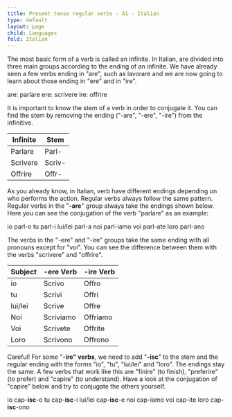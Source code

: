 ```yaml
---
title: Present tense regular verbs - A1 - Italian
type: default
layout: page
child: Languages
fold: Italian
---
```


The most basic form of a verb is called an infinite. In Italian, are divided
into three main groups according to the ending of an infinite. We have already
seen a few verbs ending in "are", such as lavorare and we are now going
to learn about those ending in "ere" and in "ire".

are: parlare
ere: scrivere
ire: offrire

It is important to know the stem of a verb in order to conjugate it. You can
find the stem by removing the ending ("-are", "-ere", "-ire") from the
infinitive.

| Infinite | Stem |
| -------- | ---- |
| Parlare | Parl- |
| Scrivere | Scriv- |
| Offrire | Offr- |

As you already know, in Italian, verb have different endings depending on who
performs the action. Regular verbs always follow the same pattern. Regular
verbs in the "**-are**" group always take the endings shown below. Here you
can see the conjugation of the verb "parlare" as an example:

io parl-o
tu parl-i
lui/lei parl-a
noi parl-iamo
voi parl-ate
loro parl-ano

The verbs in the "-ere" and "-ire" groups take the same ending with all
pronouns except for "voi". You can see the difference between them with the
verbs "scrivere" and "offrire".

| Subject | -ere Verb | -ire Verb |
| ------- | --------- | --------- |
| io      | Scrivo    | Offro     |
| tu      | Scrivi    | Offri     |
| lui/lei | Scrive    | Offre     |
| Noi     | Scriviamo | Offriamo  |
| Voi     | Scrivete  | Offrite   |
| Loro    | Scrivono  | Offrono   |

Careful! For some "**-ire" verbs**, we need to add "**-isc**" to the stem and
the regular ending with the forms "io", "tu", "lui/lei" and "loro". The endings
stay the same. A few verbs that work like this are "finire" (to finish),
"preferire" (to prefer) and "capire" (to understand). Have a look at the
conjugation of "capire" below and try to conjugate the others yourself.

io cap-**isc**-o
tu cap-**isc**-i
lui/lei cap-**isc**-e
noi cap-iamo
voi cap-ite
loro cap-**isc**-ono
